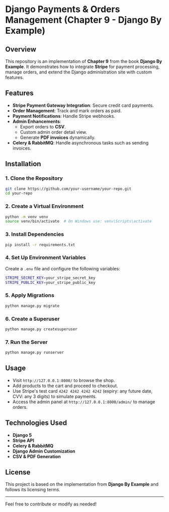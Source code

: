 # Django Payments & Orders Management (Chapter 9 - Django By Example)

## Overview
This repository is an implementation of **Chapter 9** from the book **Django By Example**. It demonstrates how to integrate **Stripe** for payment processing, manage orders, and extend the Django administration site with custom features.

## Features
- **Stripe Payment Gateway Integration**: Secure credit card payments.
- **Order Management**: Track and mark orders as paid.
- **Payment Notifications**: Handle Stripe webhooks.
- **Admin Enhancements**:
  - Export orders to **CSV**.
  - Custom admin order detail view.
  - Generate **PDF invoices** dynamically.
- **Celery & RabbitMQ**: Handle asynchronous tasks such as sending invoices.

## Installation

### 1. Clone the Repository
```sh
git clone https://github.com/your-username/your-repo.git
cd your-repo
```

### 2. Create a Virtual Environment
```sh
python -m venv venv
source venv/bin/activate  # On Windows use: venv\Scripts\activate
```

### 3. Install Dependencies
```sh
pip install -r requirements.txt
```

### 4. Set Up Environment Variables
Create a `.env` file and configure the following variables:
```sh
STRIPE_SECRET_KEY=your_stripe_secret_key
STRIPE_PUBLIC_KEY=your_stripe_public_key
```

### 5. Apply Migrations
```sh
python manage.py migrate
```

### 6. Create a Superuser
```sh
python manage.py createsuperuser
```

### 7. Run the Server
```sh
python manage.py runserver
```

## Usage
- Visit `http://127.0.0.1:8000/` to browse the shop.
- Add products to the cart and proceed to checkout.
- Use Stripe's test card `4242 4242 4242 4242` (expiry: any future date, CVV: any 3 digits) to simulate payments.
- Access the admin panel at `http://127.0.0.1:8000/admin/` to manage orders.

## Technologies Used
- **Django 5**
- **Stripe API**
- **Celery & RabbitMQ**
- **Django Admin Customization**
- **CSV & PDF Generation**

## License
This project is based on the implementation from **Django By Example** and follows its licensing terms.

---
Feel free to contribute or modify as needed!

